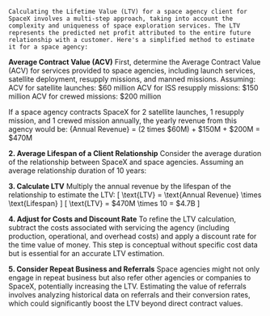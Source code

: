     Calculating the Lifetime Value (LTV) for a space agency client for SpaceX involves a multi-step approach, taking into account the complexity and uniqueness of space exploration services. The LTV represents the predicted net profit attributed to the entire future relationship with a customer. Here's a simplified method to estimate it for a space agency:

**Average Contract Value (ACV)**
First, determine the Average Contract Value (ACV) for services provided to space agencies, including launch services, satellite deployment, resupply missions, and manned missions. Assuming:
     ACV for satellite launches: $60 million
     ACV for ISS resupply missions: $150 million
     ACV for crewed missions: $200 million

If a space agency contracts SpaceX for 2 satellite launches, 1 resupply mission, and 1 crewed mission annually, the yearly revenue from this agency would be:
{Annual Revenue} = (2 times $60M) + $150M + $200M = $470M

**2. Average Lifespan of a Client Relationship**
Consider the average duration of the relationship between SpaceX and space agencies. Assuming an average relationship duration of 10 years:

**3. Calculate LTV**
Multiply the annual revenue by the lifespan of the relationship to estimate the LTV:
\[ \text{LTV} = \text{Annual Revenue} \times \text{Lifespan} \]
\[ \text{LTV} = \$470M \times 10 = \$4.7B \]

**4. Adjust for Costs and Discount Rate**
To refine the LTV calculation, subtract the costs associated with servicing the agency (including production, operational, and overhead costs) and apply a discount rate for the time value of money. This step is conceptual without specific cost data but is essential for an accurate LTV estimation.

**5. Consider Repeat Business and Referrals**
Space agencies might not only engage in repeat business but also refer other agencies or companies to SpaceX, potentially increasing the LTV. Estimating the value of referrals involves analyzing historical data on referrals and their conversion rates, which could significantly boost the LTV beyond direct contract values.


